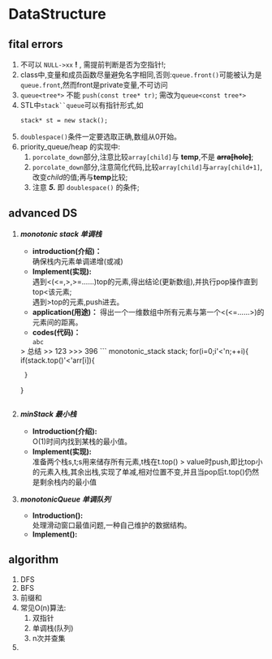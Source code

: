 # **DataStructure**

## **fital errors**
1. 不可以 `NULL->xx` **!** , 需提前判断是否为空指针!;  
2. class中,变量和成员函数尽量避免名字相同,否则:`queue.front()`可能被认为是`queue.front`,然而front是private变量,不可访问
3. `queue<tree*>` 不能 `push(const tree* tr)`; 需改为`queue<const tree*>`  
4. STL中`stack``queue`可以有指针形式,如
    ```
    stack* st = new stack();
    ```
5. `doublespace()`条件一定要选取正确,数组从0开始。
6. priority_queue/heap 的实现中:
   1. `porcolate_down`部分,注意比较`array[child]`与 **temp**,不是 **~~arra[hole]~~**;  
   2. `porcolate_down`部分,注意简化代码,比较`array[child]`与`array[child+1]`,改变*child*的值;再与**temp**比较;
   3. 注意 ***5.*** 即 `doublespace()` 的条件;

## **advanced DS**
1. ***monotonic stack 单调栈*** 
    - **introduction(介绍)：**  
    确保栈内元素单调递增(或减)  
    - **Implement(实现):**  
    遇到<(<=,>,>=……)top的元素,得出结论(更新数组),并执行pop操作直到top<该元素;  
    遇到>top的元素,push进去。
    - **application(用途)：**
    得出一个一维数组中所有元素与第一个<(<=……>)的元素间的距离。
    - **codes(代码)：**     
    `abc`  
    <abc>  
    > 总结 
    >> 123
    >>> 396
    ```  
    monotonic_stack stack;
    for(i=0;i'<'n;++i){ 
        if(stack.top()'<'arr[i]){  

        }  
    }  
    ```  
2. ***minStack 最小栈*** 
   - **Introduction(介绍):**  
    O(1)时间内找到某栈的最小值。
   - **Implement(实现):**  
    准备两个栈s,t;s用来储存所有元素,t栈在t.top() > value时push,即比top小的元素入栈,其余出栈,实现了单减,相对位置不变,并且当pop后t.top()仍然是剩余栈内的最小值
3. ***monotonicQueue 单调队列***
   - **Introduction():**  
    处理滑动窗口最值问题,一种自己维护的数据结构。  
   - **Implement():**   
    
## **algorithm**  
1. DFS  
2. BFS
3. 前缀和
4. 常见O(n)算法:
    1. 双指针  
    2. 单调栈(队列)  
    3. n次并查集  
5. 
